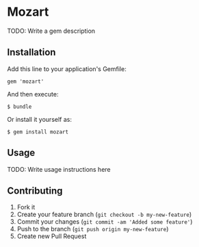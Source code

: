 # Mozart

TODO: Write a gem description

## Installation

Add this line to your application's Gemfile:

    gem 'mozart'

And then execute:

    $ bundle

Or install it yourself as:

    $ gem install mozart

## Usage

TODO: Write usage instructions here

## Contributing

1. Fork it
2. Create your feature branch (`git checkout -b my-new-feature`)
3. Commit your changes (`git commit -am 'Added some feature'`)
4. Push to the branch (`git push origin my-new-feature`)
5. Create new Pull Request
